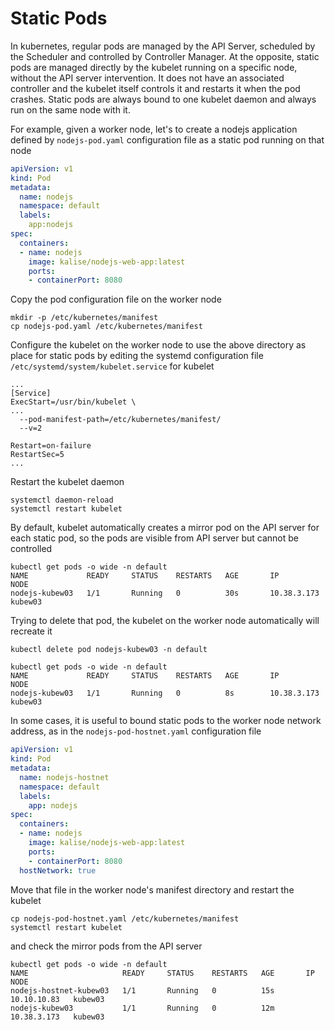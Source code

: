 # Static Pods
In kubernetes, regular pods are managed by the API Server, scheduled by the Scheduler and controlled by Controller Manager. At the opposite, static pods are managed directly by the kubelet running on a specific node, without the API server intervention. It does not have an associated controller and the kubelet itself controls it and restarts it when the pod crashes. Static pods are always bound to one kubelet daemon and always run on the same node with it.

For example, given a worker node, let's to create a nodejs application defined by ``nodejs-pod.yaml`` configuration file as a static pod running on that node
```yaml
apiVersion: v1
kind: Pod
metadata:
  name: nodejs
  namespace: default
  labels:
    app:nodejs
spec:
  containers:
  - name: nodejs
    image: kalise/nodejs-web-app:latest
    ports:
    - containerPort: 8080
```

Copy the pod configuration file on the worker node

    mkdir -p /etc/kubernetes/manifest
    cp nodejs-pod.yaml /etc/kubernetes/manifest

Configure the kubelet on the worker node to use the above directory as place for static pods by editing the systemd configuration file ``/etc/systemd/system/kubelet.service`` for kubelet
```
...
[Service]
ExecStart=/usr/bin/kubelet \
...
  --pod-manifest-path=/etc/kubernetes/manifest/
  --v=2

Restart=on-failure
RestartSec=5
...
```

Restart the kubelet daemon

    systemctl daemon-reload
    systemctl restart kubelet

By default, kubelet automatically creates a mirror pod on the API server for each static pod, so the pods are visible from API server but cannot be controlled

    kubectl get pods -o wide -n default
    NAME             READY     STATUS    RESTARTS   AGE       IP            NODE
    nodejs-kubew03   1/1       Running   0          30s       10.38.3.173   kubew03

Trying to delete that pod, the kubelet on the worker node automatically will recreate it

    kubectl delete pod nodejs-kubew03 -n default

    kubectl get pods -o wide -n default
    NAME             READY     STATUS    RESTARTS   AGE       IP            NODE
    nodejs-kubew03   1/1       Running   0          8s        10.38.3.173   kubew03

In some cases, it is useful to bound static pods to the worker node network address, as in the ``nodejs-pod-hostnet.yaml`` configuration file
```yaml
apiVersion: v1
kind: Pod
metadata:
  name: nodejs-hostnet
  namespace: default
  labels:
    app: nodejs
spec:
  containers:
  - name: nodejs
    image: kalise/nodejs-web-app:latest
    ports:
    - containerPort: 8080
  hostNetwork: true
```

Move that file in the worker node's manifest directory and restart the kubelet

    cp nodejs-pod-hostnet.yaml /etc/kubernetes/manifest
    systemctl restart kubelet

and check the mirror pods from the API server

    kubectl get pods -o wide -n default
    NAME                     READY     STATUS    RESTARTS   AGE       IP            NODE
    nodejs-hostnet-kubew03   1/1       Running   0          15s       10.10.10.83   kubew03
    nodejs-kubew03           1/1       Running   0          12m       10.38.3.173   kubew03


